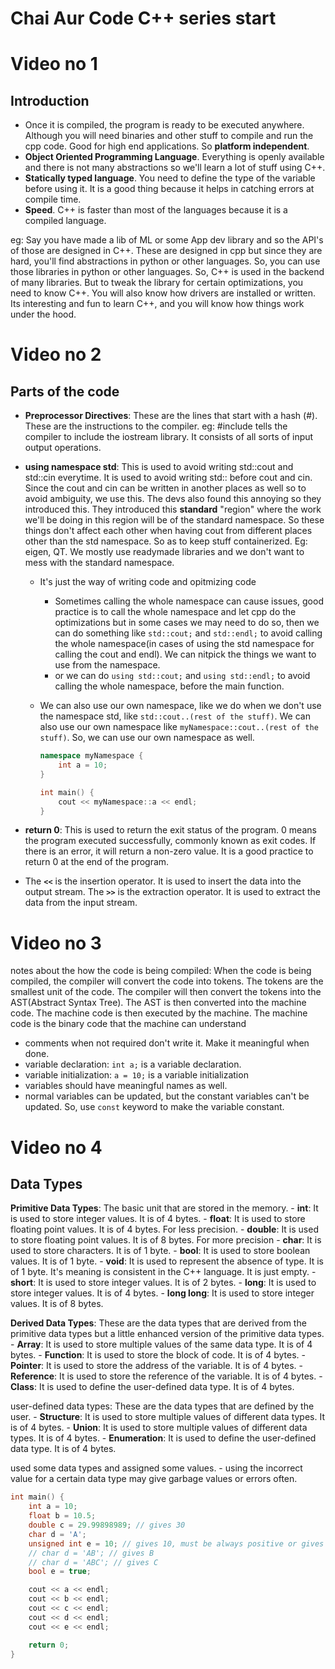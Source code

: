 # Chai Aur Code C++ series start

# Video no 1

## Introduction

- Once it is compiled, the program is ready to be executed anywhere. Although you will need binaries and other stuff to compile and run the cpp code. Good for high end applications. So **platform independent**.
- **Object Oriented Programming Language**. Everything is openly available and there is not many abstractions so we'll learn a lot of stuff using C++.
- **Statically typed language**. You need to define the type of the variable before using it. It is a good thing because it helps in catching errors at compile time.
- **Speed**. C++ is faster than most of the languages because it is a compiled language.

eg: Say you have made a lib of ML or some App dev library and so the API's of those are designed in C++. These are designed in cpp but since they are hard, you'll find abstractions in python or other languages. So, you can use those libraries in python or other languages. So, C++ is used in the backend of many libraries. But to tweak the library for certain optimizations, you need to know C++. You will also know how drivers are installed or written. Its interesting and fun to learn C++, and you will know how things work under the hood.

# Video no 2

## Parts of the code

- **Preprocessor Directives**: These are the lines that start with a hash (#). These are the instructions to the compiler. eg: #include<iostream> tells the compiler to include the iostream library. It consists of all sorts of input output operations.
- **using namespace std**: This is used to avoid writing std::cout and std::cin everytime. It is used to avoid writing std:: before cout and cin. Since the cout and cin can be written in another places as well so to avoid ambiguity, we use this. The devs also found this annoying so they introduced this. They introduced this **standard** "region" where the work we'll be doing in this region will be of the standard namespace. So these things don't affect each other when having cout from different places other than the std namespace. So as to keep stuff containerized. Eg: eigen, QT. We mostly use readymade libraries and we don't want to mess with the standard namespace.
  - It's just the way of writing code and opitmizing code
    - Sometimes calling the whole namespace can cause issues, good practice is to call the whole namespace and let cpp do the optimizations but in some cases we may need to do so, then we can do something like `std::cout;` and `std::endl;` to avoid calling the whole namespace(in cases of using the std namespace for calling the cout and endl). We can nitpick the things we want to use from the namespace.
    - or we can do `using std::cout;` and `using std::endl;` to avoid calling the whole namespace, before the main function.
  - We can also use our own namespace, like we do when we don't use the namespace std, like `std::cout..(rest of the stuff)`. We can also use our own namespace like `myNamespace::cout..(rest of the stuff)`. So, we can use our own namespace as well.

    ```cpp
    namespace myNamespace {
        int a = 10;
    }

    int main() {
        cout << myNamespace::a << endl;
    }
    ```

- **return 0**: This is used to return the exit status of the program. 0 means the program executed successfully, commonly known as exit codes. If there is an error, it will return a non-zero value. It is a good practice to return 0 at the end of the program.
- The **`<<`** is the insertion operator. It is used to insert the data into the output stream. The **`>>`** is the extraction operator. It is used to extract the data from the input stream.

# Video no 3

notes about the how the code is being compiled: When the code is being compiled, the compiler will convert the code into tokens. The tokens are the smallest unit of the code. The compiler will then convert the tokens into the AST(Abstract Syntax Tree). The AST is then converted into the machine code. The machine code is then executed by the machine. The machine code is the binary code that the machine can understand

- comments when not required don't write it. Make it meaningful when done.
- variable declaration: `int a;` is a variable declaration.
- variable initialization: `a = 10;` is a variable initialization
- variables should have meaningful names as well.
- normal variables can be updated, but the constant variables can't be updated. So, use `const` keyword to make the variable constant.

# Video no 4

## Data Types

**Primitive Data Types**: The basic unit that are stored in the memory.
    - **int**: It is used to store integer values. It is of 4 bytes.
    - **float**: It is used to store floating point values. It is of 4 bytes. For less precision.
    - **double**: It is used to store floating point values. It is of 8 bytes. For more precision
    - **char**: It is used to store characters. It is of 1 byte.
    - **bool**: It is used to store boolean values. It is of 1 byte.
    - **void**: It is used to represent the absence of type. It is of 1 byte. It's meaning is consistent in the C++ language. It is just empty.
    - **short**: It is used to store integer values. It is of 2 bytes.
    - **long**: It is used to store integer values. It is of 4 bytes.
    - **long long**: It is used to store integer values. It is of 8 bytes.

**Derived Data Types**: These are the data types that are derived from the primitive data types but a little enhanced version of the primitive data types.
    - **Array**: It is used to store multiple values of the same data type. It is of 4 bytes.
    - **Function**: It is used to store the block of code. It is of 4 bytes.
    - **Pointer**: It is used to store the address of the variable. It is of 4 bytes.
    - **Reference**: It is used to store the reference of the variable. It is of 4 bytes.
    - **Class**: It is used to define the user-defined data type. It is of 4 bytes.

user-defined data types: These are the data types that are defined by the user.
    - **Structure**: It is used to store multiple values of different data types. It is of 4 bytes.
    - **Union**: It is used to store multiple values of different data types. It is of 4 bytes.
    - **Enumeration**: It is used to define the user-defined data type. It is of 4 bytes.

used some data types and assigned some values.
    - using the incorrect value for a certain data type may give garbage values or errors often.

```cpp
int main() {
    int a = 10;
    float b = 10.5;
    double c = 29.99898989; // gives 30
    char d = 'A';
    unsigned int e = 10; // gives 10, must be always positive or gives garbage value on negative values
    // char d = 'AB'; // gives B
    // char d = 'ABC'; // gives C
    bool e = true;

    cout << a << endl;
    cout << b << endl;
    cout << c << endl;
    cout << d << endl;
    cout << e << endl;

    return 0;
}
```
